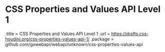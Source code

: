 # CSS Properties and Values API Level 1

.title = CSS Properties and Values API Level 1
.url = <https://drafts.css-houdini.org/css-properties-values-api-1/>
.package = github.com/gowebapi/webapi/unknown/css-properties-values-api
